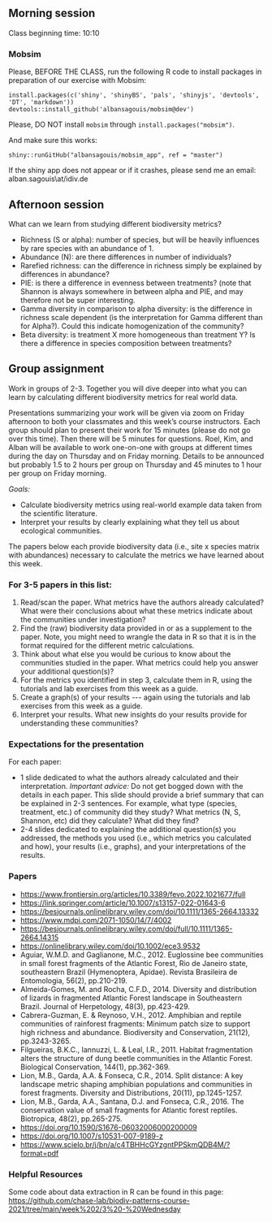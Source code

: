## Morning session

Class beginning time: 10:10

### Mobsim
Please, BEFORE THE CLASS, run the following R code to install packages in preparation of our exercise with Mobsim:
```
install.packages(c('shiny', 'shinyBS', 'pals', 'shinyjs', 'devtools', 'DT', 'markdown'))
devtools::install_github('albansagouis/mobsim@dev')
```
Please, DO NOT install `mobsim` through `install.packages("mobsim")`.

And make sure this works:
```
shiny::runGitHub("albansagouis/mobsim_app", ref = "master")
```
If the shiny app does not appear or if it crashes, please send me an email: alban.sagouis\\at/idiv.de


## Afternoon session

What can we learn from studying different biodiversity metrics? 

-	Richness (S or alpha): number of species, but will be heavily influences by rare species with an abundance of 1.  
-	Abundance (N): are there differences in number of individuals?
-	Rarefied richness: can the difference in richness simply be explained by differences in abundance? 
-	PIE: is there a difference in evenness between treatments? (note that Shannon is always somewhere in between alpha and PIE, and may therefore not be super interesting. 
-	Gamma diversity in comparison to alpha diversity: is the difference in richness scale dependent (is the interpretation for Gamma different than for Alpha?). Could this indicate homogenization of the community? 
-	Beta diversity: is treatment X more homogeneous than treatment Y? Is there a difference in species composition between treatments? 



## Group assignment 

Work in groups of 2-3. Together you will dive deeper into what you can learn by calculating different biodiversity metrics for real world data.

Presentations summarizing your work will be given via zoom on Friday afternoon to both your classmates and this week’s course instructors. Each group should plan to present their work for 15 minutes (please do not go over this time). Then there will be 5 minutes for questions. Roel, Kim, and Alban will be available to work one-on-one with groups at different times during the day on Thursday and on Friday morning. Details to be announced but probably 1.5 to 2 hours per group on Thursday and 45 minutes to 1 hour per group on Friday morning.

*Goals:*

- Calculate biodiversity metrics using real-world example data taken from the scientific literature.
- Interpret your results by clearly explaining what they tell us about ecological communities.

The papers below each provide biodiversity data (i.e., site x species matrix with abundances) necessary to calculate the metrics we have learned about this week.

### For 3-5 papers in this list:

1. Read/scan the paper. What metrics have the authors already calculated? What were their conclusions about what these metrics indicate about the communities under investigation?
2. Find the (raw) biodiversity data provided in or as a supplement to the paper. Note, you might need to wrangle the data in R so that it is in the format required for the different metric calculations.
3.	Think about what else you would be curious to know about the communities studied in the paper. What metrics could help you answer your additional question(s)?
4.	For the metrics you identified in step 3, calculate them in R, using the tutorials and lab exercises from this week as a guide.
5.	Create a graph(s) of your results --- again using the tutorials and lab exercises from this week as a guide.
6.	Interpret your results. What new insights do your results provide for understanding these communities?

### Expectations for the presentation

For each paper: 

- 1 slide dedicated to what the authors already calculated and their interpretation. *Important advice:* Do not get bogged down with the details in each paper. This slide should provide a brief summary that can be explained in 2-3 sentences. For example, what type (species, treatment, etc.) of community did they study? What metrics (N, S, Shannon, etc) did they calculate? What did they find?
- 2-4 slides dedicated to explaining the additional question(s) you addressed, the methods you used (i.e., which metrics you calculated and how), your results (i.e., graphs), and your interpretations of the results. 

### Papers

- https://www.frontiersin.org/articles/10.3389/fevo.2022.1021677/full
- https://link.springer.com/article/10.1007/s13157-022-01643-6
- https://besjournals.onlinelibrary.wiley.com/doi/10.1111/1365-2664.13332
- https://www.mdpi.com/2071-1050/14/7/4002
- https://besjournals.onlinelibrary.wiley.com/doi/full/10.1111/1365-2664.14315
- https://onlinelibrary.wiley.com/doi/10.1002/ece3.9532
- Aguiar, W.M.D. and Gaglianone, M.C., 2012. Euglossine bee communities in small forest fragments of the Atlantic Forest, Rio de Janeiro state, southeastern Brazil (Hymenoptera, Apidae). Revista Brasileira de Entomologia, 56(2), pp.210-219.
- Almeida-Gomes, M. and Rocha, C.F.D., 2014. Diversity and distribution of lizards in fragmented Atlantic Forest landscape in Southeastern Brazil. Journal of Herpetology, 48(3), pp.423-429.
- Cabrera-Guzman, E. & Reynoso, V.H., 2012. Amphibian and reptile communities of rainforest fragments: Minimum patch size to support high richness and abundance. Biodiversity and Conservation, 21(12), pp.3243-3265.
- Filgueiras, B.K.C., Iannuzzi, L. & Leal, I.R., 2011. Habitat fragmentation alters the structure of dung beetle communities in the Atlantic Forest. Biological Conservation, 144(1), pp.362-369.
- Lion, M.B., Garda, A.A. & Fonseca, C.R., 2014. Split distance: A key landscape metric shaping amphibian populations and communities in forest fragments. Diversity and Distributions, 20(11), pp.1245-1257.
- Lion, M.B., Garda, A.A., Santana, D.J. and Fonseca, C.R., 2016. The conservation value of small fragments for Atlantic forest reptiles. Biotropica, 48(2), pp.265-275.
- https://doi.org/10.1590/S1676-06032006000200009
- https://doi.org/10.1007/s10531-007-9189-z
- https://www.scielo.br/j/bn/a/c4TBHHcGYzgntPPSkmQDB4M/?format=pdf

### Helpful Resources

Some code about data extraction in R can be found in this page:  
https://github.com/chase-lab/biodiv-patterns-course-2021/tree/main/week%202/3%20-%20Wednesday
